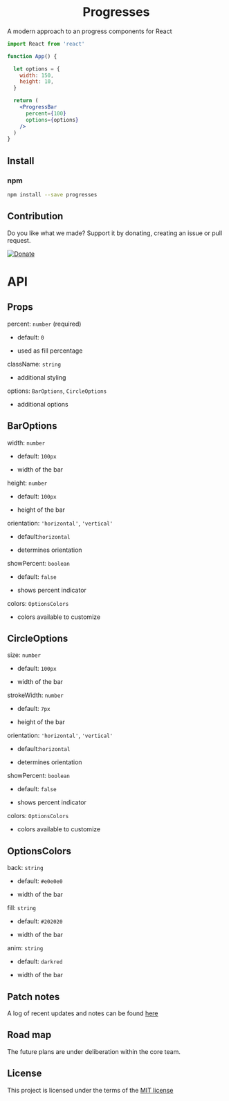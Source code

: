 <h1 align="center">Progresses</h1>
<!-- <p align="center">
  <a href="https://www.npmjs.com/package/progresses">
    <img alt="npm" src="https://img.shields.io/npm/v/progresses?style=flat" />
  </a>
  <a href="https://www.npmjs.com/package/progresses">
    <img alt="npm" src="https://img.shields.io/npm/dw/progresses?style=flat?&color=blue" />
  </a>
  <a href="https://www.npmjs.com/package/progresses">
    <img alt="npm" src="https://img.shields.io/github/package-json/dependency-version/capriok/progresses/dev/@types/react" />
  </a>
</p>
<p align="center">
  <img alt="screenshot" src="https://i.gyazo.com/feff88e421e29781edc414c4e041e5ec.png" >
</p> 
-->

A modern approach to an progress components for React

```jsx
import React from 'react'

function App() {

  let options = {
    width: 150,
    height: 10,
  }

  return (
    <ProgressBar
      percent={100}
      options={options}
    />
  )
}
```

## Install

### npm

```bash
npm install --save progresses
```

## Contribution

Do you like what we made? Support it by donating, creating an issue or pull request.

[![Donate](https://img.shields.io/badge/Donate-PayPal-blue.svg)](https://paypal.me/capriok7)

<!-- ## Try it out on CodeSandbox
[![Edit Button](https://svgshare.com/i/KAx.svg)](https://codesandbox.io/s/autosearch-08wvi) -->

# API

## Props

percent: `number` (required)

- default: `0`

- used as fill percentage

className: `string`

- additional styling

options: `BarOptions`, `CircleOptions`

- additional options

## BarOptions

width: `number`

- default: `100px`

- width of the bar

height: `number`

- default: `100px`

- height of the bar

orientation: `'horizontal'`, `'vertical'`

- default:`horizontal`

- determines orientation 

showPercent: `boolean`

- default: `false`

- shows percent indicator

colors: `OptionsColors`

- colors available to customize

## CircleOptions

size: `number`

- default: `100px`

- width of the bar

strokeWidth: `number`

- default: `7px`

- height of the bar

orientation: `'horizontal'`, `'vertical'`

- default:`horizontal`

- determines orientation 

showPercent: `boolean`

- default: `false`

- shows percent indicator

colors: `OptionsColors`

- colors available to customize

## OptionsColors

back: `string`

- default: `#e0e0e0`

- width of the bar

fill: `string`

- default: `#202020`

- width of the bar

anim: `string`

- default: `darkred`

- width of the bar

## Patch notes
A log of recent updates and notes can be found [here](https://kylecaprio.dev/progresses)

## Road map
The future plans are under deliberation within the core team.

## License
This project is licensed under the terms of the [MIT license](/LICENSE)

